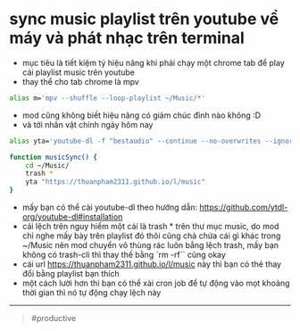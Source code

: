 # sync music playlist trên youtube về máy và phát nhạc trên terminal

- mục tiêu là tiết kiệm tý hiệu năng khi phải chạy một chrome tab để play cái playlist music trên youtube
- thay thể cho tab chrome là mpv

```bash
alias m='mpv --shuffle --loop-playlist ~/Music/*'
```

- mod cũng không biết hiệu năng có giảm chúc đỉnh nào không :D
- và tới nhân vật chính ngày hôm nay

```bash
alias yta='youtube-dl -f "bestaudio" --continue --no-overwrites --ignore-errors --extract-audio --audio-format mp3 -o "%(title)s.%(ext)s"'

function musicSync() {
    cd ~/Music/
    trash *
    yta "https://thuanpham2311.github.io/l/music"
}
```

- mấy bạn có thể cài youtube-dl theo hướng dẫn: <https://github.com/ytdl-org/youtube-dl#installation>
- cái lệch trên nguy hiểm một cái là trash \* trên thư mục music, do mod chỉ nghe mấy bày trên playlist đó thôi cũng chả chứa cái gì khác trong ~/Music nên mod chuyển vô thùng rác luôn bẳng lệch trash, mấy bạn không có trash-cli thì thay thế bằng `rm -rf`` cũng okay
- cái url <https://thuanpham2311.github.io/l/music> này thì bạn có thẻ thay đổi bằng playlist bạn thích
- một cách lười hơn thì bạn có thể xài cron job để tự động vào mọt khoảng thời gian thì nó tự động chạy lệch này

---

> #productive
